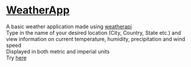 # [WeatherApp](https://omarashraf-02.github.io/WeatherAppLive/)
A basic weather application made using [weatherapi](https://www.weatherapi.com/)  
Type in the name of your desired location (City, Country, State etc.) and view information on current temperature, humidity, precipitation and wind speed  
Displayed in both metric and imperial units  
Try [here](https://omarashraf-02.github.io/WeatherAppLive/)
